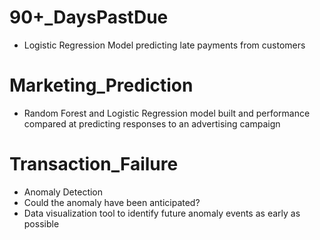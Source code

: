 # 90+_DaysPastDue
-	Logistic Regression Model predicting late payments from customers

# Marketing_Prediction
-	Random Forest and Logistic Regression model built and performance compared at predicting responses to an advertising campaign

# Transaction_Failure
-	Anomaly Detection
-	Could the anomaly have been anticipated?
-	Data visualization tool to identify future anomaly events as early as possible
